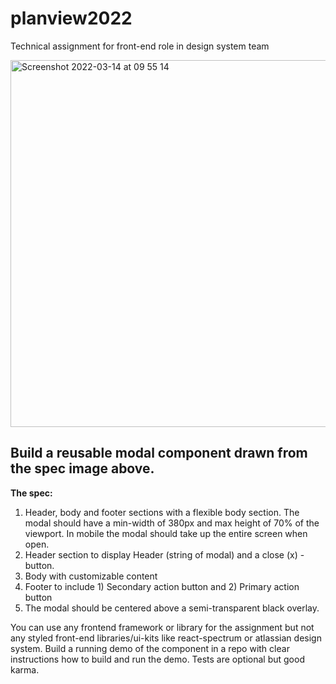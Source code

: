 # planview2022
Technical assignment for front-end role in design system team

<img width="587" alt="Screenshot 2022-03-14 at 09 55 14" src="https://user-images.githubusercontent.com/7058399/158137975-6e03c248-eafb-4b68-9ee5-d59786943afa.png">


## Build a reusable modal component drawn from the spec image above. 

__The spec:__
1) Header, body and footer sections with a flexible body section. The modal should have a min-width of 380px and max height of 70% of the viewport. In mobile the modal should take up the entire screen when open.  
2) Header section to display Header (string of modal) and a close (x) -button.
3) Body with customizable content
4) Footer to include 1) Secondary action button and 2) Primary action button
5) The modal should be centered above a semi-transparent black overlay.


You can use any frontend framework or library for the assignment but not any styled front-end libraries/ui-kits like react-spectrum or atlassian design system.
Build a running demo of the component in a repo with clear instructions how to build and run the demo. Tests are optional but good karma. 
